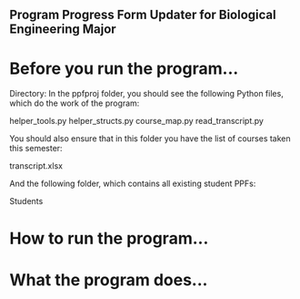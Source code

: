 ## Program Progress Form Updater for Biological Engineering Major

# Before you run the program...
Directory:
In the ppfproj folder, you should see the following Python files, which do the work of the program:

helper_tools.py
helper_structs.py
course_map.py
read_transcript.py

You should also ensure that in this folder you have the list of courses taken this semester:

transcript.xlsx

And the following folder, which contains all existing student PPFs:

Students

# How to run the program...

# What the program does...

